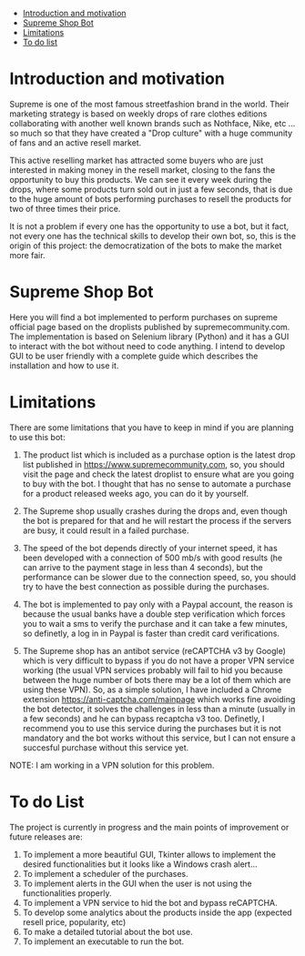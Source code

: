 - [Introduction and motivation](#introduction-and-motivation)
- [Supreme Shop Bot](#supreme-shop-bot)
- [Limitations](#limitations)
- [To do list](#to-do-list)
# Introduction and motivation
Supreme is one of the most famous streetfashion brand in the world. Their marketing strategy is based on weekly drops of rare clothes editions collaborating with another well known brands such as Nothface, Nike, etc ... so much so that they have created a "Drop culture" with a huge community of fans and an active resell market. 

This active reselling market has attracted some buyers who are just interested in making money in the resell market, closing to the fans the opportunity to buy this products. We can see it every week during the drops, where some products turn sold out in just a few seconds, that is due to the huge amount of bots performing purchases to resell the products for two of three times their price.

It is not a problem if every one has the opportunity to use a bot, but it fact, not every one has the technical skills to develop their own bot, so, this is the origin of this project: the democratization of the bots to make the market more fair.

# Supreme Shop Bot
Here you will find a bot implemented to perform purchases on supreme official page based on the droplists published by supremecommunity.com. The implementation is based on Selenium library (Python) and it has a GUI to interact with the bot without need to code anything. I intend to develop GUI to be user friendly with a complete guide which describes the installation and how to use it.

# Limitations
There are some limitations that you have to keep in mind if you are planning to use this bot:

1. The product list which is included as a purchase option is the latest drop list published in https://www.supremecommunity.com, so, you should visit the page and check the latest droplist to ensure what are you going to buy with the bot. I thought that has no sense to automate a purchase for a product released weeks ago, you can do it by yourself.

2. The Supreme shop usually crashes during the drops and, even though the bot is prepared for that and he will restart the process if the servers are busy, it could result in a failed purchase.

3. The speed of the bot depends directly of your internet speed, it has been developed with a connection of 500 mb/s with good results (he can arrive to the payment stage in less than 4 seconds), but the performance can be slower due to the connection speed, so, you should try to have the best connection as possible during the purchases.

4. The bot is implemented to pay only with a Paypal account, the reason is because the usual banks have a double step verification which forces you to wait a sms to verify the purchase and it can take a few minutes, so definetly, a log in in Paypal is faster than credit card verifications.

5. The Supreme shop has an antibot service (reCAPTCHA v3 by Google) which is very difficult to bypass if you do not have a proper VPN service working (the usual VPN services probably will fail to hid you because between the huge number of bots there may be a lot of them which are using these VPN). So, as a simple solution, I have included a Chrome extension https://anti-captcha.com/mainpage which works fine avoiding the bot detector, it solves the challenges in less than a minute (usually in a few seconds) and he can bypass recaptcha v3 too. Definetly, I recommend you to use this service during the purchases but it is not mandatory and the bot works without this service, but I can not ensure a succesful purchase without this service yet. 

NOTE: I am working in a VPN solution for this problem.

# To do List

The project is currently in progress and the main points of improvement or future releases are:

1. To implement a more beautiful GUI, Tkinter allows to implement the desired functionalities but it looks like a Windows crash alert...
2. To implement a scheduler of the purchases.
3. To implement alerts in the GUI when the user is not using the functionalities properly.
4. To implement a VPN service to hid the bot and bypass reCAPTCHA.
5. To develop some analytics about the products inside the app (expected resell price, popularity, etc)
6. To make a detailed tutorial about the bot use.
7. To implement an executable to run the bot.

